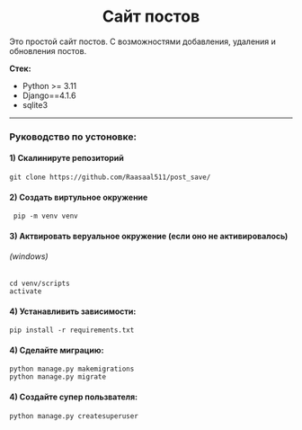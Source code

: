 <h1 align="center">Сайт постов</h1>
<p>

Это простой сайт постов.
С возможностями добавления, удаления и обновления постов. 
</p>

**Стек:**
- Python >= 3.11
- Django==4.1.6
- sqlite3
---
<h3>Руководство по устоновке:</h3>

#### 1) Скалинируте репозиторий
    git clone https://github.com/Raasaal511/post_save/

#### 2) Создать виртульное окружение
     pip -m venv venv

#### 3) Актвировать веруальное окружение (если оно не активировалось)
###### (windows)
    cd venv/scripts
    activate

#### 4) Устанавливить зависимости:
    pip install -r requirements.txt

#### 4) Сделайте миграцию:
    python manage.py makemigrations
    python manage.py migrate

#### 4) Создайте супер пользвателя:
    python manage.py createsuperuser
